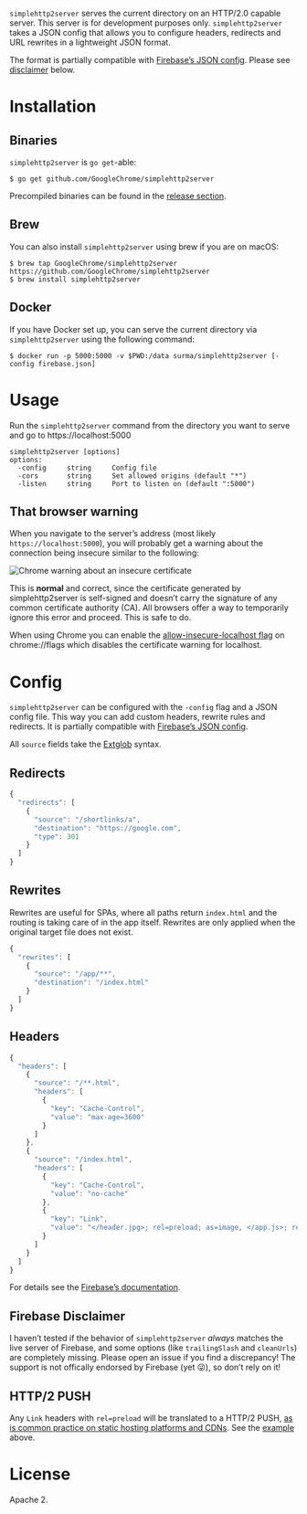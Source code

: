 `simplehttp2server` serves the current directory on an HTTP/2.0 capable server. This server is for development purposes only. `simplehttp2server` takes a JSON config that allows you to configure headers, redirects and URL rewrites in a lightweight JSON format.

The format is partially compatible with [Firebase’s JSON config]. Please see [disclaimer](#firebase-disclaimer) below.

# Installation
## Binaries
`simplehttp2server` is `go get`-able:

```
$ go get github.com/GoogleChrome/simplehttp2server
```

Precompiled binaries can be found in the [release section](https://github.com/GoogleChrome/simplehttp2server/releases).

## Brew
You can also install `simplehttp2server` using brew if you are on macOS:

```
$ brew tap GoogleChrome/simplehttp2server https://github.com/GoogleChrome/simplehttp2server
$ brew install simplehttp2server
```

## Docker
If you have Docker set up, you can serve the current directory via `simplehttp2server` using the following command:

```
$ docker run -p 5000:5000 -v $PWD:/data surma/simplehttp2server [-config firebase.json]
```

# Usage

Run the `simplehttp2server` command from the directory you want to serve and go to https://localhost:5000 

```
simplehttp2server [options]
options: 
  -config     string     Config file
  -cors       string     Set allowed origins (default "*")
  -listen     string     Port to listen on (default ":5000")
```
## That browser warning

When you navigate to the server’s address (most likely `https://localhost:5000`), you will probably get a warning about the connection being insecure similar to the following:

![Chrome warning about an insecure certificate](https://raw.githubusercontent.com/GoogleChrome/simplehttp2server/master/warning.png)

This is __normal__ and correct, since the certificate generated by simplehttp2server is self-signed and doesn’t carry the signature of any common certificate authority (CA). All browsers offer a way to temporarily ignore this error and proceed. This is safe to do.

When using Chrome you can enable the [allow-insecure-localhost flag](http://peter.sh/experiments/chromium-command-line-switches/#allow-insecure-localhost) on chrome://flags which disableѕ the certificate warning for localhost.

# Config

`simplehttp2server` can be configured with the `-config` flag and a JSON config file. This way you can add custom headers, rewrite rules and redirects. It is partially compatible with [Firebase’s JSON config].

All `source` fields take the [Extglob] syntax.

## Redirects

```js
{
  "redirects": [
    {
      "source": "/shortlinks/a",
      "destination": "https://google.com",
      "type": 301
    }
  ]
}
```

## Rewrites

Rewrites are useful for SPAs, where all paths return `index.html` and the routing is taking care of in the app itself. Rewrites are only applied when the original target file does not exist.

```js
{
  "rewrites": [
    {
      "source": "/app/**",
      "destination": "/index.html"
    }
  ]
}
```

## Headers

```js
{
  "headers": [
    {
      "source": "/**.html",
      "headers": [
        {
          "key": "Cache-Control",
          "value": "max-age=3600"
        }
      ]
    },
    {
      "source": "/index.html",
      "headers": [
        {
          "key": "Cache-Control",
          "value": "no-cache"
        },
        {
          "key": "Link",
          "value": "</header.jpg>; rel=preload; as=image, </app.js>; rel=preload; as=script"
        }
      ]
    }
  ]
}
```

For details see the [Firebase’s documentation][Firebase’s JSON config].

## Firebase Disclaimer

I haven’t tested if the behavior of `simplehttp2server` _always_ matches the live server of Firebase, and some options (like `trailingSlash` and `cleanUrls`) are completely missing. Please open an issue if you find a discrepancy! The support is not offically endorsed by Firebase (yet 😜), so don’t rely on it!

## HTTP/2 PUSH

Any `Link` headers with `rel=preload` will be translated to a HTTP/2 PUSH, [as is common practice on static hosting platforms and CDNs](https://w3c.github.io/preload/#server-push-http-2). See the [example](#headers) above.

# License

Apache 2.

[Extglob]: https://www.npmjs.com/package/extglob
[Firebase’s JSON config]: https://firebase.google.com/docs/hosting/full-config
